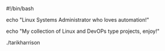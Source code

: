 #!/bin/bash
  
  echo "Linux Systems Administrator who loves automation!"

  echo "My collection of Linux and DevOPs type projects, enjoy!"

./tarikharrison





